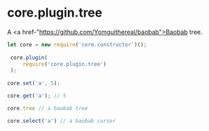 # core.plugin.tree

A <a href-"https://github.com/Yomguithereal/baobab">Baobab</a> tree.

```js
let core = new require('core.constructor')();
 
 core.plugin(
     require('core.plugin.tree')
 );
 
core.set('a', 5);

core.get('a'); // 5

core.tree // a baobab tree

core.select('a') // a baobab cursor

```
